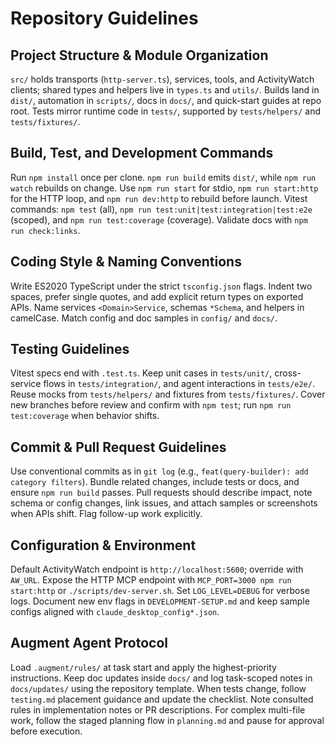 # Repository Guidelines

## Project Structure & Module Organization
`src/` holds transports (`http-server.ts`), services, tools, and ActivityWatch clients; shared types and helpers live in `types.ts` and `utils/`. Builds land in `dist/`, automation in `scripts/`, docs in `docs/`, and quick-start guides at repo root. Tests mirror runtime code in `tests/`, supported by `tests/helpers/` and `tests/fixtures/`.

## Build, Test, and Development Commands
Run `npm install` once per clone. `npm run build` emits `dist/`, while `npm run watch` rebuilds on change. Use `npm run start` for stdio, `npm run start:http` for the HTTP loop, and `npm run dev:http` to rebuild before launch. Vitest commands: `npm test` (all), `npm run test:unit|test:integration|test:e2e` (scoped), and `npm run test:coverage` (coverage). Validate docs with `npm run check:links`.

## Coding Style & Naming Conventions
Write ES2020 TypeScript under the strict `tsconfig.json` flags. Indent two spaces, prefer single quotes, and add explicit return types on exported APIs. Name services `<Domain>Service`, schemas `*Schema`, and helpers in camelCase. Match config and doc samples in `config/` and `docs/`.

## Testing Guidelines
Vitest specs end with `.test.ts`. Keep unit cases in `tests/unit/`, cross-service flows in `tests/integration/`, and agent interactions in `tests/e2e/`. Reuse mocks from `tests/helpers/` and fixtures from `tests/fixtures/`. Cover new branches before review and confirm with `npm test`; run `npm run test:coverage` when behavior shifts.

## Commit & Pull Request Guidelines
Use conventional commits as in `git log` (e.g., `feat(query-builder): add category filters`). Bundle related changes, include tests or docs, and ensure `npm run build` passes. Pull requests should describe impact, note schema or config changes, link issues, and attach samples or screenshots when APIs shift. Flag follow-up work explicitly.

## Configuration & Environment
Default ActivityWatch endpoint is `http://localhost:5600`; override with `AW_URL`. Expose the HTTP MCP endpoint with `MCP_PORT=3000 npm run start:http` or `./scripts/dev-server.sh`. Set `LOG_LEVEL=DEBUG` for verbose logs. Document new env flags in `DEVELOPMENT-SETUP.md` and keep sample configs aligned with `claude_desktop_config*.json`.

## Augment Agent Protocol
Load `.augment/rules/` at task start and apply the highest-priority instructions. Keep doc updates inside `docs/` and log task-scoped notes in `docs/updates/` using the repository template. When tests change, follow `testing.md` placement guidance and update the checklist. Note consulted rules in implementation notes or PR descriptions. For complex multi-file work, follow the staged planning flow in `planning.md` and pause for approval before execution.
